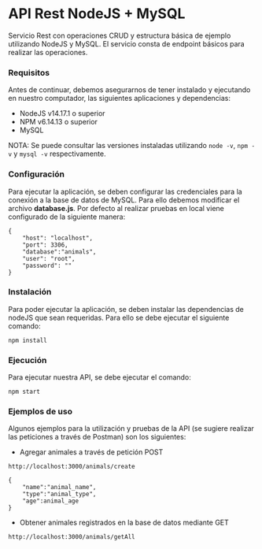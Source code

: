 # API Rest NodeJS + MySQL

Servicio Rest con operaciones CRUD y estructura básica de ejemplo utilizando NodeJS y MySQL. El servicio consta de endpoint básicos para realizar las operaciones.
### Requisitos

Antes de continuar, debemos asegurarnos de tener instalado y ejecutando en nuestro computador, las siguientes aplicaciones y dependencias:

* NodeJS v14.17.1 o superior
* NPM v6.14.13 o superior
* MySQL

NOTA: Se puede consultar las versiones instaladas utilizando ``node -v``, ``npm -v`` y ``mysql -v`` respectivamente.

### Configuración

Para ejecutar la aplicación, se deben configurar las credenciales para la conexión a la base de datos de MySQL. Para ello debemos modificar el archivo **database.js**. Por defecto
al realizar pruebas en local viene configurado de la siguiente manera:

```
{
    "host": "localhost",
    "port": 3306,
    "database":"animals",
    "user": "root",
    "password": ""
}
```

### Instalación

Para poder ejecutar la aplicación, se deben instalar las dependencias de nodeJS que sean requeridas. Para ello se debe ejecutar el siguiente comando:

```
npm install
```

### Ejecución

Para ejecutar nuestra API, se debe ejecutar el comando:

```
npm start
```

### Ejemplos de uso

Algunos ejemplos para la utilización y pruebas de la API (se sugiere realizar las peticiones a través de Postman) son los siguientes:

* Agregar animales a través de petición POST

```
http://localhost:3000/animals/create

{
	"name":"animal_name",
	"type":"animal_type",
	"age":animal_age
}
```

* Obtener animales registrados en la base de datos mediante GET

```
http://localhost:3000/animals/getAll
```